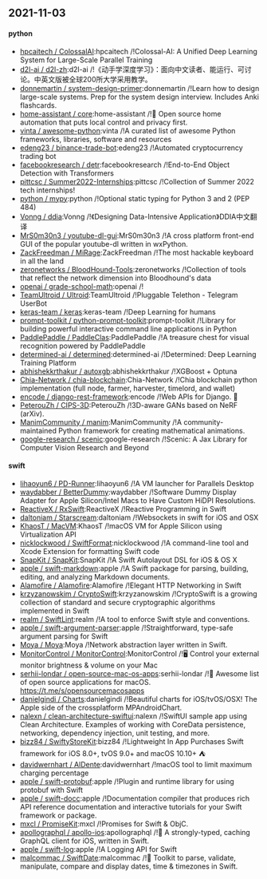 ## 2021-11-03

#### python
* [hpcaitech / ColossalAI](https://github.com/hpcaitech/ColossalAI):hpcaitech /!Colossal-AI: A Unified Deep Learning System for Large-Scale Parallel Training
* [d2l-ai / d2l-zh](https://github.com/d2l-ai/d2l-zh):d2l-ai /!《动手学深度学习》：面向中文读者、能运行、可讨论。中英文版被全球200所大学采用教学。
* [donnemartin / system-design-primer](https://github.com/donnemartin/system-design-primer):donnemartin /!Learn how to design large-scale systems. Prep for the system design interview. Includes Anki flashcards.
* [home-assistant / core](https://github.com/home-assistant/core):home-assistant /!🏡 Open source home automation that puts local control and privacy first.
* [vinta / awesome-python](https://github.com/vinta/awesome-python):vinta /!A curated list of awesome Python frameworks, libraries, software and resources
* [edeng23 / binance-trade-bot](https://github.com/edeng23/binance-trade-bot):edeng23 /!Automated cryptocurrency trading bot
* [facebookresearch / detr](https://github.com/facebookresearch/detr):facebookresearch /!End-to-End Object Detection with Transformers
* [pittcsc / Summer2022-Internships](https://github.com/pittcsc/Summer2022-Internships):pittcsc /!Collection of Summer 2022 tech internships!
* [python / mypy](https://github.com/python/mypy):python /!Optional static typing for Python 3 and 2 (PEP 484)
* [Vonng / ddia](https://github.com/Vonng/ddia):Vonng /!《Designing Data-Intensive Application》DDIA中文翻译
* [MrS0m30n3 / youtube-dl-gui](https://github.com/MrS0m30n3/youtube-dl-gui):MrS0m30n3 /!A cross platform front-end GUI of the popular youtube-dl written in wxPython.
* [ZackFreedman / MiRage](https://github.com/ZackFreedman/MiRage):ZackFreedman /!The most hackable keyboard in all the land
* [zeronetworks / BloodHound-Tools](https://github.com/zeronetworks/BloodHound-Tools):zeronetworks /!Collection of tools that reflect the network dimension into Bloodhound's data
* [openai / grade-school-math](https://github.com/openai/grade-school-math):openai /!
* [TeamUltroid / Ultroid](https://github.com/TeamUltroid/Ultroid):TeamUltroid /!Pluggable Telethon - Telegram UserBot
* [keras-team / keras](https://github.com/keras-team/keras):keras-team /!Deep Learning for humans
* [prompt-toolkit / python-prompt-toolkit](https://github.com/prompt-toolkit/python-prompt-toolkit):prompt-toolkit /!Library for building powerful interactive command line applications in Python
* [PaddlePaddle / PaddleClas](https://github.com/PaddlePaddle/PaddleClas):PaddlePaddle /!A treasure chest for visual recognition powered by PaddlePaddle
* [determined-ai / determined](https://github.com/determined-ai/determined):determined-ai /!Determined: Deep Learning Training Platform
* [abhishekkrthakur / autoxgb](https://github.com/abhishekkrthakur/autoxgb):abhishekkrthakur /!XGBoost + Optuna
* [Chia-Network / chia-blockchain](https://github.com/Chia-Network/chia-blockchain):Chia-Network /!Chia blockchain python implementation (full node, farmer, harvester, timelord, and wallet)
* [encode / django-rest-framework](https://github.com/encode/django-rest-framework):encode /!Web APIs for Django. 🎸
* [PeterouZh / CIPS-3D](https://github.com/PeterouZh/CIPS-3D):PeterouZh /!3D-aware GANs based on NeRF (arXiv).
* [ManimCommunity / manim](https://github.com/ManimCommunity/manim):ManimCommunity /!A community-maintained Python framework for creating mathematical animations.
* [google-research / scenic](https://github.com/google-research/scenic):google-research /!Scenic: A Jax Library for Computer Vision Research and Beyond

#### swift
* [lihaoyun6 / PD-Runner](https://github.com/lihaoyun6/PD-Runner):lihaoyun6 /!A VM launcher for Parallels Desktop
* [waydabber / BetterDummy](https://github.com/waydabber/BetterDummy):waydabber /!Software Dummy Display Adapter for Apple Silicon/Intel Macs to Have Custom HiDPI Resolutions.
* [ReactiveX / RxSwift](https://github.com/ReactiveX/RxSwift):ReactiveX /!Reactive Programming in Swift
* [daltoniam / Starscream](https://github.com/daltoniam/Starscream):daltoniam /!Websockets in swift for iOS and OSX
* [KhaosT / MacVM](https://github.com/KhaosT/MacVM):KhaosT /!macOS VM for Apple Silicon using Virtualization API
* [nicklockwood / SwiftFormat](https://github.com/nicklockwood/SwiftFormat):nicklockwood /!A command-line tool and Xcode Extension for formatting Swift code
* [SnapKit / SnapKit](https://github.com/SnapKit/SnapKit):SnapKit /!A Swift Autolayout DSL for iOS & OS X
* [apple / swift-markdown](https://github.com/apple/swift-markdown):apple /!A Swift package for parsing, building, editing, and analyzing Markdown documents.
* [Alamofire / Alamofire](https://github.com/Alamofire/Alamofire):Alamofire /!Elegant HTTP Networking in Swift
* [krzyzanowskim / CryptoSwift](https://github.com/krzyzanowskim/CryptoSwift):krzyzanowskim /!CryptoSwift is a growing collection of standard and secure cryptographic algorithms implemented in Swift
* [realm / SwiftLint](https://github.com/realm/SwiftLint):realm /!A tool to enforce Swift style and conventions.
* [apple / swift-argument-parser](https://github.com/apple/swift-argument-parser):apple /!Straightforward, type-safe argument parsing for Swift
* [Moya / Moya](https://github.com/Moya/Moya):Moya /!Network abstraction layer written in Swift.
* [MonitorControl / MonitorControl](https://github.com/MonitorControl/MonitorControl):MonitorControl /!🖥 Control your external monitor brightness & volume on your Mac
* [serhii-londar / open-source-mac-os-apps](https://github.com/serhii-londar/open-source-mac-os-apps):serhii-londar /!🚀 Awesome list of open source applications for macOS. https://t.me/s/opensourcemacosapps
* [danielgindi / Charts](https://github.com/danielgindi/Charts):danielgindi /!Beautiful charts for iOS/tvOS/OSX! The Apple side of the crossplatform MPAndroidChart.
* [nalexn / clean-architecture-swiftui](https://github.com/nalexn/clean-architecture-swiftui):nalexn /!SwiftUI sample app using Clean Architecture. Examples of working with CoreData persistence, networking, dependency injection, unit testing, and more.
* [bizz84 / SwiftyStoreKit](https://github.com/bizz84/SwiftyStoreKit):bizz84 /!Lightweight In App Purchases Swift framework for iOS 8.0+, tvOS 9.0+ and macOS 10.10+ ⛺
* [davidwernhart / AlDente](https://github.com/davidwernhart/AlDente):davidwernhart /!macOS tool to limit maximum charging percentage
* [apple / swift-protobuf](https://github.com/apple/swift-protobuf):apple /!Plugin and runtime library for using protobuf with Swift
* [apple / swift-docc](https://github.com/apple/swift-docc):apple /!Documentation compiler that produces rich API reference documentation and interactive tutorials for your Swift framework or package.
* [mxcl / PromiseKit](https://github.com/mxcl/PromiseKit):mxcl /!Promises for Swift & ObjC.
* [apollographql / apollo-ios](https://github.com/apollographql/apollo-ios):apollographql /!📱 A strongly-typed, caching GraphQL client for iOS, written in Swift.
* [apple / swift-log](https://github.com/apple/swift-log):apple /!A Logging API for Swift
* [malcommac / SwiftDate](https://github.com/malcommac/SwiftDate):malcommac /!🐔 Toolkit to parse, validate, manipulate, compare and display dates, time & timezones in Swift.
